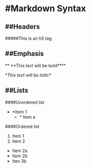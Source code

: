 # #Markdown Syntax
## ##Headers
#####This is an h5 tag

## ##Emphasis
** \*\*This text will be bold****

\**This text will be italic*\*

## ##Lists
####Unordered list 
* \*Item 1
  * \*  Item a 

####Ordered list 
1. Item 1
2. Item 2
  * Item 2a
  * Item 2b
  * Iten 3b
